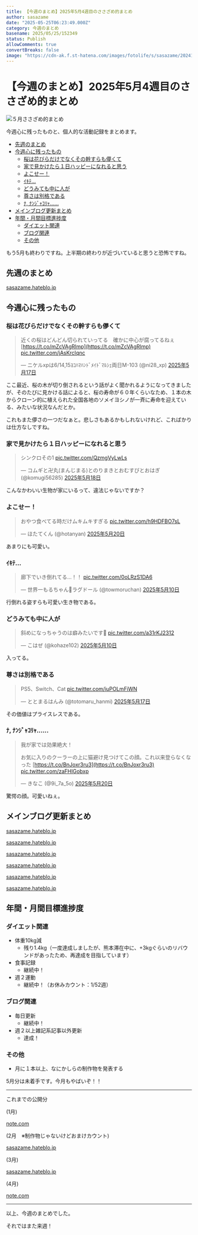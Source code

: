 ```yaml
---
title: 【今週のまとめ】2025年5月4週目のささざめ的まとめ
author: sasazame
date: "2025-05-25T06:23:49.000Z"
category: 今週のまとめ
basename: 2025/05/25/152349
status: Publish
allowComments: true
convertBreaks: false
image: "https://cdn-ak.f.st-hatena.com/images/fotolife/s/sasazame/20241121/20241121212859.png"
---
```

# 【今週のまとめ】2025年5月4週目のささざめ的まとめ

![５月ささざめ的まとめ](https://cdn-ak.f.st-hatena.com/images/fotolife/s/sasazame/20241121/20241121212859.png)

今週心に残ったものと、個人的な活動記録をまとめます。

<!-- Extended Body -->

-   [先週のまとめ](#先週のまとめ)
-   [今週心に残ったもの](#今週心に残ったもの)
    -   [桜は花びらだけでなくその幹すらも儚くて](#桜は花びらだけでなくその幹すらも儚くて)
    -   [家で見かけたら１日ハッピーになれると思う](#家で見かけたら１日ハッピーになれると思う)
    -   [よこせー！](#よこせー)
    -   [ｲｷﾃ…](#ｲｷﾃ)
    -   [どうみても中に人が](#どうみても中に人が)
    -   [尊さは別格である](#尊さは別格である)
    -   [ﾅ, ﾅﾝｼﾞｬｺﾘｬ……](#ﾅ-ﾅﾝｼﾞｬｺﾘｬ)
-   [メインブログ更新まとめ](#メインブログ更新まとめ)
-   [年間・月間目標進捗度](#年間月間目標進捗度)
    -   [ダイエット関連](#ダイエット関連)
    -   [ブログ関連](#ブログ関連)
    -   [その他](#その他)

もう5月も終わりですね。上半期の終わりが近づいていると思うと恐怖ですね。

## 先週のまとめ

[sasazame.hateblo.jp](https://sasazame.hateblo.jp/entry/2025/05/18/weekly-summary)

## 今週心に残ったもの

### 桜は花びらだけでなくその幹すらも儚くて

> 近くの桜はどんどん切られていってる　確かに中心が腐ってるねぇ [https://t.co/mZcVAgRlmp](https://t.co/mZcVAgRlmp) [pic.twitter.com/jAsKrcIqnc](https://t.co/jAsKrcIqnc)
> 
> — ニケルxpは6/14,15ﾖｺﾊﾏﾊﾝﾄﾞﾒｲﾄﾞﾏﾙｼｪ両日M-103 (@ni28\_xp) [2025年5月17日](https://twitter.com/ni28_xp/status/1923539615266505146?ref_src=twsrc%5Etfw)

ここ最近、桜の木が切り倒されるという話がよく聞かれるようになってきましたが、そのたびに見かける話によると、桜の寿命が６０年くらいなため、１本の木からクローン的に植えられた全国各地のソメイヨシノが一斉に寿命を迎えている、みたいな状況なんだとか。

これもまた儚さの一つだなぁと。悲しさもあるかもしれないけれど、こればかりは仕方なしですね。

### 家で見かけたら１日ハッピーになれると思う

> シンクロその1 [pic.twitter.com/QzmgVyLwLs](https://t.co/QzmgVyLwLs)
> 
> — コムギと卍丸(まんじまる)とのりまきとおむすびとおはぎ (@komugi56285) [2025年5月18日](https://twitter.com/komugi56285/status/1924056763051164068?ref_src=twsrc%5Etfw)

こんなかわいい生物が家にいるって、違法じゃないですか？

### よこせー！

> おやつ食べてる時だけムキムキすぎる [pic.twitter.com/h9HDFBO7sL](https://t.co/h9HDFBO7sL)
> 
> — ほたてくん (@hotanyan) [2025年5月20日](https://twitter.com/hotanyan/status/1924791557603131557?ref_src=twsrc%5Etfw)

あまりにも可愛い。

### ｲｷﾃ…

> 廊下でいき倒れてる…！！ [pic.twitter.com/0oLRzS1DA6](https://t.co/0oLRzS1DA6)
> 
> — 世界一もるちゃん🐾ラグドール (@towmoruchan) [2025年5月10日](https://twitter.com/towmoruchan/status/1921190549886787648?ref_src=twsrc%5Etfw)

行倒れる姿すらも可愛い生き物である。

### どうみても中に人が

> 斜めになっちゃうのは癖みたいです🧍 [pic.twitter.com/a31rKJ2312](https://t.co/a31rKJ2312)
> 
> — こはぜ (@kohaze102) [2025年5月10日](https://twitter.com/kohaze102/status/1921169329975881813?ref_src=twsrc%5Etfw)

入ってる。

### 尊さは別格である

> PS5、Switch、Cat [pic.twitter.com/iuPOLmFiWN](https://t.co/iuPOLmFiWN)
> 
> — ととまるはんみ (@totomaru\_hanmi) [2025年5月17日](https://twitter.com/totomaru_hanmi/status/1923713682577686830?ref_src=twsrc%5Etfw)

その価値はプライスレスである。

### ﾅ, ﾅﾝｼﾞｬｺﾘｬ……

> 我が家では効果絶大！  
>   
> お気に入りのクーラーの上に猫避け見つけてこの顔。これ以来登らなくなった [https://t.co/BnJoxr3ru3](https://t.co/BnJoxr3ru3) [pic.twitter.com/zaFHIGobxp](https://t.co/zaFHIGobxp)
> 
> — きなこ (@9i\_7a\_5o) [2025年5月20日](https://twitter.com/9i_7a_5o/status/1924730334937276705?ref_src=twsrc%5Etfw)

驚愕の顔。可愛いねぇ。

## メインブログ更新まとめ

[sasazame.hateblo.jp](https://sasazame.hateblo.jp/entry/2025/05/19/190000)

[sasazame.hateblo.jp](https://sasazame.hateblo.jp/entry/2025/05/20/234815)

[sasazame.hateblo.jp](https://sasazame.hateblo.jp/entry/2025/05/21/222911)

[sasazame.hateblo.jp](https://sasazame.hateblo.jp/entry/2025/05/22/231601)

[sasazame.hateblo.jp](https://sasazame.hateblo.jp/entry/2025/05/23/233303)

[sasazame.hateblo.jp](https://sasazame.hateblo.jp/entry/2025/05/24/134008)

  

## 年間・月間目標進捗度

### ダイエット関連

-   体重10kg減
    -   残り1.4kg（一度達成しましたが、熊本滞在中に、+3kgぐらいのリバウンドがあったため、再達成を目指しています）
-   食事記録
    -   継続中！
-   週２運動
    -   継続中！（お休みカウント：1/52週）

### ブログ関連

-   毎日更新
    -   継続中！
-   週２以上雑記系記事以外更新
    -   達成！

### その他

-   月に１本以上、なにかしらの制作物を発表する

5月分は未着手です。今月もやばいぞ！！

* * *

これまでの公開分

(1月)

[note.com](https://note.com/sasazame/n/n9521dd5c5cb8)

(2月　※制作物じゃないけどおまけカウント)

[sasazame.hateblo.jp](https://sasazame.hateblo.jp/entry/2025/02/24/141222)

(3月)

[sasazame.hateblo.jp](https://sasazame.hateblo.jp/entry/2025/03/31/232454)

(4月)

[note.com](https://note.com/sasazame/n/n805417524c77)

* * *

以上、今週のまとめでした。

それではまた来週！